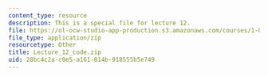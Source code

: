 ```yaml
---
content_type: resource
description: This is a special file for lecture 12.
file: https://ol-ocw-studio-app-production.s3.amazonaws.com/courses/1-00-introduction-to-computers-and-engineering-problem-solving-spring-2012/28bc4c2ac0e5a161014b918555b5e749_Lecture_12_code.zip
file_type: application/zip
resourcetype: Other
title: Lecture_12_code.zip
uid: 28bc4c2a-c0e5-a161-014b-918555b5e749
---
```

